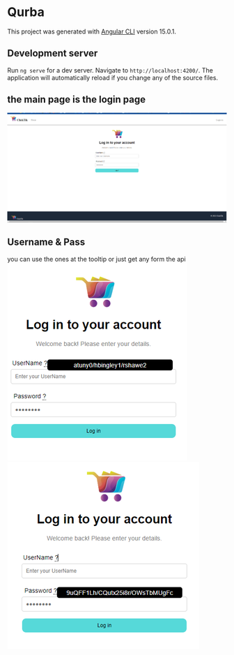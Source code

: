 # Qurba

This project was generated with [Angular CLI](https://github.com/angular/angular-cli) version 15.0.1.
## Development server

Run `ng serve` for a dev server. Navigate to `http://localhost:4200/`. The application will automatically reload if you change any of the source files.
## the main page is the login page 
![plot](./src/assets/Gitimg/1.PNG)

## Username & Pass
you can use the ones at the tooltip or just get any form the api
![plot1](./src/assets/Gitimg/2.PNG)
![plot2](./src/assets/Gitimg/3.PNG)
